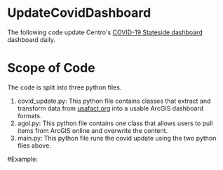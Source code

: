 # UpdateCovidDashboard
The following code update Centro's [COVID-19 Stateside dashboard](https://cunycis.maps.arcgis.com/apps/opsdashboard/index.html#/a410ef9be09745a69fe1e62f071ca721?mode=view)  dashboard daily.

# Scope of Code

The code is split into three python files.

1. covid_update.py: This python file contains classes that extract and transform data from [usafact.org](https://usafacts.org/) into a usable ArcGIS dashboard formats.
2. agol.py: This python file contains one class that allows users to pull items from ArcGIS online and overwrite the content.
3. main.py: This python file runs the covid update using the two python files above.

#Example:
